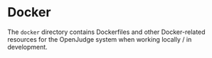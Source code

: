 # Docker

The `docker` directory contains Dockerfiles and other Docker-related resources for the OpenJudge system when working locally / in development.